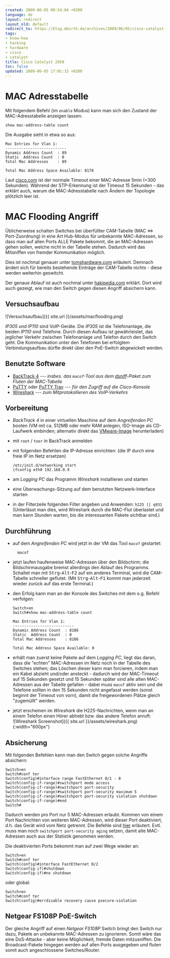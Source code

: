 ```yaml
---
created: 2009-06-05 09:54:04 +0200
language: de
layout: redirect
layout_old: default
redirect_to: https://blog.mbirth.de/archives/2009/06/05/cisco-catalyst-2950-de.html
tags:
- know-how
- hacking
- hardware
- cisco
- catalyst
title: Cisco Catalyst 2950
toc: false
updated: 2009-06-05 17:01:15 +0200
---
```


MAC Adresstabelle
=================

Mit folgendem Befehl (im `enable` Modus) kann man sich den Zustand der MAC-Adresstabelle anzeigen lassen:

    show mac-address-table count

Die Ausgabe sieht in etwa so aus:

~~~
Mac Entries for Vlan 1:
---------------------------
Dynamic Address Count  : 89
Static  Address Count  : 0
Total Mac Addresses    : 89

Total Mac Address Space Available: 8178
~~~

Laut [cisco.com](http://supportwiki.cisco.com/ViewWiki/index.php/The_circumstances_that_delete_the_learned_MAC_addresses_from_the_switch_MAC_table)
ist der normale Timeout einer MAC-Adresse 5min (=300 Sekunden). Während der STP-Erkennung ist der Timeout
15 Sekunden - das erklärt auch, warum die MAC-Adresstabelle nach Ändern der Topologie plötzlich leer ist.


MAC Flooding Angriff
====================

Üblicherweise schalten Switches bei überfüllter CAM-Tabelle (MAC <=> Port-Zuordnung) in eine Art Hub-Modus für
unbekannte MAC-Adressen, so dass man auf allen Ports ALLE Pakete bekommt, die an MAC-Adressen gehen sollen, welche
nicht in der Tabelle stehen. Dadurch wird das Mitsniffen von fremder Kommunikation möglich.

Dies ist nochmal genauer unter [tomshardware.com](http://www.tomshardware.com/forum/19910-42-switch-behavior-table-full#t74120) erläutert.
Demnach ändert sich für bereits bestehende Einträge der CAM-Tabelle nichts - diese werden weiterhin geswitcht.

Der genaue Ablauf ist auch nochmal unter [hakipedia.com](http://www.hakipedia.com/index.php/CAM_Table_Overflow)
erklärt. Dort wird auch gezeigt, wie man den Switch gegen diesen Angriff absichern kann.


Versuchsaufbau
--------------

![Versuchsaufbau]({{ site.url }}/assets/macflooding.png)

*IP305* und *IP110* sind VoIP-Geräte. Die *IP305* ist die Telefonanlage, die beiden *IP110* sind Telefone. Durch diesen
Aufbau ist gewährleistet, das jeglicher Verkehr zwischen Telefonanlage und Telefon durch den Switch geht. Die
Kommunikation unter den Telefonen bei erfolgtem Verbindungsaufbau dürfte direkt über den PoE-Switch abgewickelt werden.


Benutzte Software
-----------------

* [BackTrack 4](http://www.remote-exploit.org/backtrack.html) --- *insbes. das `macof`-Tool aus dem
  [dsniff](http://www.monkey.org/~dugsong/dsniff/)-Paket zum Fluten der MAC-Tabelle*
* [PuTTY](http://www.chiark.greenend.org.uk/~sgtatham/putty/) oder [PuTTY Tray](http://haanstra.eu/putty/) --- *für
  den Zugriff auf die Cisco-Konsole*
* [Wireshark](http://www.wireshark.org/) --- *zum Mitprotokollieren des VoIP-Verkehrs*


Vorbereitung
------------

* *BackTrack 4* in einer virtuellen Maschine auf dem *Angreifenden PC* booten (VM mit ca. 512MB oder mehr RAM anlegen,
  ISO-Image als CD-Laufwerk einbinden; alternativ direkt das [VMware-Image](http://www.remote-exploit.org/backtrack_download.html) herunterladen)
* mit `root` / `toor` in BackTrack anmelden
* mit folgenden Befehlen die IP-Adresse einrichten: (die IP durch eine freie IP im Netz ersetzen)

  ~~~
  /etc/init.d/networking start
  ifconfig eth0 192.168.0.9
  ~~~

* am *Logging PC* das Programm *Wireshark* installieren und starten
* eine Überwachungs-Sitzung auf dem benutzten Netzwerk-Interface starten
* in der Filterzeile folgenden Filter angeben und Anwenden: `h225 || q931` (Unterlässt man dies, wird Wireshark durch
  die MAC-Flut überlastet und man kann Stunden warten, bis die interessanten Pakete sichtbar sind.)


Durchführung
------------

* auf dem *Angreifenden PC* wird jetzt in der VM das Tool `macof` gestartet:

        macof

* jetzt laufen haufenweise MAC-Adressen über den Bildschirm; die Bildschirmausgabe bremst allerdings den Ablauf des
  Programms. Schaltet man mit <kbd>Strg</kbd>-<kbd>Alt</kbd>-<kbd>F2</kbd> auf ein anderes Terminal, wird die
  CAM-Tabelle schneller geflutet. (Mit <kbd>Strg</kbd>-<kbd>Alt</kbd>-<kbd>F1</kbd> kommt man jederzeit wieder zurück
  auf das erste Terminal.)
* den Erfolg kann man an der Konsole des Switches mit dem o.g. Befehl verfolgen:

  ~~~
  Switch>en
  Switch#show mac-address-table count

  Mac Entries for Vlan 1:
  ---------------------------
  Dynamic Address Count  : 8186
  Static  Address Count  : 0
  Total Mac Addresses    : 8186

  Total Mac Address Space Available: 0
  ~~~

* erhält man zuerst keine Pakete auf dem *Logging PC*, liegt das daran, dass die "echten" MAC-Adressen im Netz noch in
  der Tabelle des Switches stehen; das Löschen dieser kann man forcieren, indem man ein Kabel abzieht und/oder
  ansteckt - dadurch wird der MAC-Timeout auf 15 Sekunden gesetzt und 15 Sekunden später sind alle alten MAC-Adressen
  aus der Tabelle gefallen - dabei muss `macof` aktiv sein und die Telefone sollten in den 15 Sekunden nicht angefasst
  werden (sonst beginnt der Timeout von vorn), damit die freigewordenen Plätze gleich "zugemüllt" werden.
* jetzt erscheinen im *Wireshark* die H225-Nachrichten, wenn man an einem Telefon einen Hörer abhebt bzw. das andere
  Telefon anruft:  
  ![Wireshark Screenshot]({{ site.url }}/assets/wireshark.png){:width="600px"}


Absicherung
-----------

Mit folgenden Befehlen kann man den Switch gegen solche Angriffe absichern:

~~~
Switch>en
Switch#conf ter
Switch(config)#interface range FastEthernet 0/1 - 8
Switch(config-if-range)#switchport mode access
Switch(config-if-range)#switchport port-security
Switch(config-if-range)#switchport port-security maximum 5
Switch(config-if-range)#switchport port-security violation shutdown
Switch(config-if-range)#end
Switch#
~~~

Dadurch werden pro Port nur 5 MAC-Adressen erlaubt. Kommen von einem Port Nachrichten von weiteren MAC-Adressen, wird
dieser Port deaktiviert, d.h. das Gerät wird vom Netz getrennt. Die Befehle sind [hier](http://www.cisco.com/en/US/docs/ios/security/command/reference/sec_s6.html#wp1033679)
erläutert. Evtl. muss man noch `switchport port-security aging` setzen, damit alte MAC-Adressen auch aus der Statistik
genommen werden.

Die deaktivierten Ports bekommt man auf zwei Wege wieder an:

~~~
Switch>en
Switch#conf ter
Switch(config)#interface FastEthernet 0/2
Switch(config-if)#shutdown
Switch(config-if)#no shutdown
~~~

oder global:

~~~
Switch>en
Switch#conf ter
Switch(config)#errdisable recovery cause psecure-violation
~~~


Netgear FS108P PoE-Switch
-------------------------

Der gleiche Angriff auf einen *Netgear FS108P* Switch bringt den Switch nur dazu, Pakete an unbekannte MAC-Adressen zu
ignorieren. Somit wäre das eine DoS-Attacke - aber keine Möglichkeit, fremde Daten mitzusniffen. Die Broadcast-Pakete
hingegen werden auf allen Ports ausgegeben und fluten somit auch angeschlossene Switches/Router.